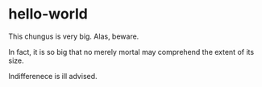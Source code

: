 # hello-world
This chungus is very big. Alas, beware.

In fact, it is so big that no merely mortal may comprehend the extent of its size.

Indifferenece is ill advised.
